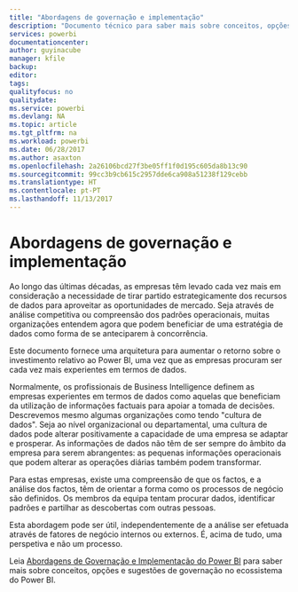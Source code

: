 ```yaml
---
title: "Abordagens de governação e implementação"
description: "Documento técnico para saber mais sobre conceitos, opções e sugestões de governação no ecossistema do Power BI."
services: powerbi
documentationcenter: 
author: guyinacube
manager: kfile
backup: 
editor: 
tags: 
qualityfocus: no
qualitydate: 
ms.service: powerbi
ms.devlang: NA
ms.topic: article
ms.tgt_pltfrm: na
ms.workload: powerbi
ms.date: 06/28/2017
ms.author: asaxton
ms.openlocfilehash: 2a26106bcd27f3be05ff1f0d195c605da8b13c90
ms.sourcegitcommit: 99cc3b9cb615c2957dde6ca908a51238f129cebb
ms.translationtype: HT
ms.contentlocale: pt-PT
ms.lasthandoff: 11/13/2017
---
```

# <a name="governance-and-deployment-approaches"></a>Abordagens de governação e implementação
Ao longo das últimas décadas, as empresas têm levado cada vez mais em consideração a necessidade de tirar partido estrategicamente dos recursos de dados para aproveitar as oportunidades de mercado. Seja através de análise competitiva ou compreensão dos padrões operacionais, muitas organizações entendem agora que podem beneficiar de uma estratégia de dados como forma de se anteciparem à concorrência.  

Este documento fornece uma arquitetura para aumentar o retorno sobre o investimento relativo ao Power BI, uma vez que as empresas procuram ser cada vez mais experientes em termos de dados.

Normalmente, os profissionais de Business Intelligence definem as empresas experientes em termos de dados como aquelas que beneficiam da utilização de informações factuais para apoiar a tomada de decisões.  Descrevemos mesmo algumas organizações como tendo "cultura de dados".
Seja ao nível organizacional ou departamental, uma cultura de dados pode alterar positivamente a capacidade de uma empresa se adaptar e prosperar.  As informações de dados não têm de ser sempre do âmbito da empresa para serem abrangentes: as pequenas informações operacionais que podem alterar as operações diárias também podem transformar.

Para estas empresas, existe uma compreensão de que os factos, e a análise dos factos, têm de orientar a forma como os processos de negócio são definidos. Os membros da equipa tentam procurar dados, identificar padrões e partilhar as descobertas com outras pessoas. 

Esta abordagem pode ser útil, independentemente de a análise ser efetuada através de fatores de negócio internos ou externos. É, acima de tudo, uma perspetiva e não um processo.

Leia [Abordagens de Governação e Implementação do Power BI](http://go.microsoft.com/fwlink/?LinkId=785915&clcid=0x409) para saber mais sobre conceitos, opções e sugestões de governação no ecossistema do Power BI.

